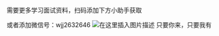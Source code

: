 需要更多学习面试资料，扫码添加下方小助手获取

或者添加微信号：wjj2632646
![在这里插入图片描述](https://img-blog.csdnimg.cn/20200814133444356.jpg?x-oss-process=image/watermark,type_ZmFuZ3poZW5naGVpdGk,shadow_10,text_aHR0cHM6Ly9ibG9nLmNzZG4ubmV0L3dlaXhpbl80Mjg2NDkwNQ==,size_16,color_FFFFFF,t_70#pic_center)
只要你来，只要我有
